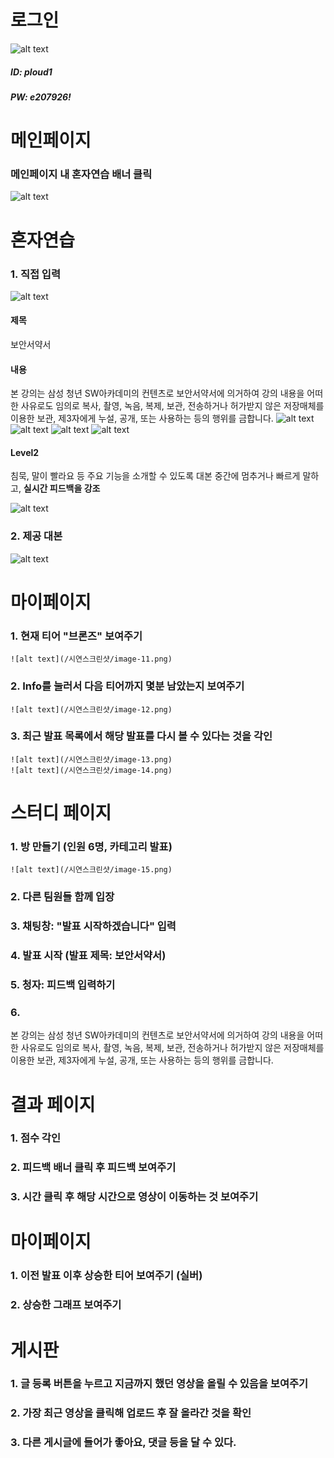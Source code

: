 # 로그인
![alt text](/시연스크린샷/image.png)
##### ID: ploud1
##### PW: e207926!

# 메인페이지
### 메인페이지 내 혼자연습 배너 클릭
![alt text](/시연스크린샷/image-1.png)

# 혼자연습 
### 1. 직접 입력
![alt text](/시연스크린샷/image-2.png)
#### **제목**
보안서약서

#### **내용**
본 강의는 삼성 청년 SW아카데미의 컨텐츠로 보안서약서에 의거하여 강의 내용을 어떠한 사유로도 임의로 복사, 촬영, 녹음, 복제, 보관, 전송하거나 허가받지 않은 저장매체를 이용한 보관, 제3자에게 누설, 공개, 또는 사용하는 등의 행위를 금합니다.
![alt text](/시연스크린샷/image-4.png)
![alt text](/시연스크린샷/image-8.png)
![alt text](/시연스크린샷/image-7.png)
![alt text](/시연스크린샷/image-5.png)

#### **Level2**
침묵, 말이 빨라요 등 주요 기능을 소개할 수 있도록 
대본 중간에 멈추거나 빠르게 말하고, **실시간 피드백을 강조**

![alt text](/시연스크린샷/image-6.png)

### 2. 제공 대본 
![alt text](/시연스크린샷/image-9.png)


# 마이페이지
### 1. 현재 티어 "브론즈" 보여주기
    ![alt text](/시연스크린샷/image-11.png)
### 2. Info를 눌러서 다음 티어까지 몇분 남았는지 보여주기
    ![alt text](/시연스크린샷/image-12.png)
### 3. 최근 발표 목록에서 해당 발표를 다시 볼 수 있다는 것을 각인
    ![alt text](/시연스크린샷/image-13.png)
    ![alt text](/시연스크린샷/image-14.png)

# 스터디 페이지
### 1. 방 만들기 (인원 6명, 카테고리 발표)
    ![alt text](/시연스크린샷/image-15.png)
### 2. 다른 팀원들 함께 입장
### 3. 채팅창: "발표 시작하겠습니다" 입력
### 4. 발표 시작 (발표 제목: 보안서약서)
### 5. 청자: 피드백 입력하기
### 6. 

본 강의는 삼성 청년 SW아카데미의 컨텐츠로 보안서약서에 의거하여 강의 내용을 어떠한 사유로도 임의로 복사, 촬영, 녹음, 복제, 보관, 전송하거나 허가받지 않은 저장매체를 이용한 보관, 제3자에게 누설, 공개, 또는 사용하는 등의 행위를 금합니다.


# 결과 페이지
### 1. 점수 각인
### 2. 피드백 배너 클릭 후 피드백 보여주기
### 3. 시간 클릭 후 해당 시간으로 영상이 이동하는 것 보여주기

# 마이페이지
### 1. 이전 발표 이후 상승한 티어 보여주기 (실버)
### 2. 상승한 그래프 보여주기

# 게시판
### 1. 글 등록 버튼을 누르고 지금까지 했던 영상을 올릴 수 있음을 보여주기
### 2. 가장 최근 영상을 클릭해 업로드 후 잘 올라간 것을 확인
### 3. 다른 게시글에 들어가 좋아요, 댓글 등을 달 수 있다. 
